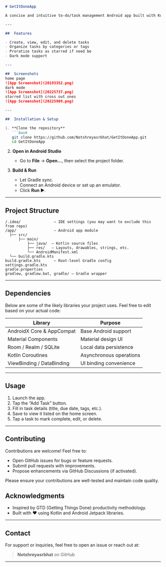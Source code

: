 ````markdown
# GetItDoneApp

A concise and intuitive to-do/task management Android app built with Kotlin. Helps users organize tasks, set deadlines, and boost productivity.

---

##  Features

- Create, view, edit, and delete tasks  
- Organize tasks by categories or tags
- Proratize tasks as starred if need be
- Dark mode support 

---

##  Screenshots
home page
![App Screenshot](20193352.png)
dark mode
![App Screenshot](20225737.png)
starred list with cross out ones 
![App Screenshot](20225909.png)

---

##  Installation & Setup

1. **Clone the repository**  
   ```bash
   git clone https://github.com/Notshreyasrbhat/GetItDoneApp.git
   cd GetItDoneApp
````

2. **Open in Android Studio**

   * Go to **File** → **Open...**, then select the project folder.

3. **Build & Run**

   * Let Gradle sync.
   * Connect an Android device or set up an emulator.
   * Click **Run ▶**.

---

## Project Structure

```
/.idea/               – IDE settings (you may want to exclude this from repo)
/app/                 – Android app module
  ├── src/
      ├── main/
          ├── java/  – Kotlin source files
          ├── res/   – Layouts, drawables, strings, etc.
          └── AndroidManifest.xml
  └── build.gradle.kts
build.gradle.kts      – Root-level Gradle config
settings.gradle.kts
gradle.properties
gradlew, gradlew.bat, gradle/ – Gradle wrapper
```

---

## Dependencies

Below are some of the likely libraries your project uses. Feel free to edit based on your actual code:

| Library                   | Purpose                    |
| ------------------------- | -------------------------- |
| AndroidX Core & AppCompat | Base Android support       |
| Material Components       | Material design UI         |
| Room / Realm / SQLite     | Local data persistence     |
| Kotlin Coroutines         | Asynchronous operations    |
| ViewBinding / DataBinding | UI binding convenience     |

---

## Usage

1. Launch the app.
2. Tap the “Add Task” button.
3. Fill in task details (title, due date, tags, etc.).
4. Save to view it listed on the home screen.
5. Tap a task to mark complete, edit, or delete.

---

## Contributing

Contributions are welcome! Feel free to:

* Open GitHub issues for bugs or feature requests.
* Submit pull requests with improvements.
* Propose enhancements via GitHub Discussions (if activated).

Please ensure your contributions are well-tested and maintain code quality.


## Acknowledgments

* Inspired by GTD (Getting Things Done) productivity methodology.
* Built with ❤️ using Kotlin and Android Jetpack libraries.

---

## Contact

For support or inquiries, feel free to open an issue or reach out at:

> **Notshreyasrbhat** on GitHub
---
